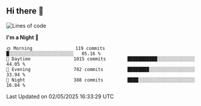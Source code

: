 ## Hi there 👋

<!--
**Wangmerlyn/Wangmerlyn** is a ✨ _special_ ✨ repository because its `README.md` (this file) appears on your GitHub profile.

Here are some ideas to get you started:

- 🔭 I’m currently working on ...
- 🌱 I’m currently learning ...
- 👯 I’m looking to collaborate on ...
- 🤔 I’m looking for help with ...
- 💬 Ask me about ...
- 📫 How to reach me: ...
- 😄 Pronouns: ...
- ⚡ Fun fact: ...
-->
<!--START_SECTION:waka-->
![Lines of code](https://img.shields.io/badge/From%20Hello%20World%20I%27ve%20Written-10.8%20million%20lines%20of%20code-blue)

**I'm a Night 🦉** 

```text
🌞 Morning                119 commits         █░░░░░░░░░░░░░░░░░░░░░░░░   05.16 % 
🌆 Daytime                1015 commits        ███████████░░░░░░░░░░░░░░   44.05 % 
🌃 Evening                782 commits         ████████░░░░░░░░░░░░░░░░░   33.94 % 
🌙 Night                  388 commits         ████░░░░░░░░░░░░░░░░░░░░░   16.84 % 
```



 Last Updated on 02/05/2025 16:33:29 UTC
<!--END_SECTION:waka-->
